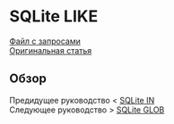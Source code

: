 # SQLite LIKE ######################

[Файл с запросами][querys]   
[Оригинальная статья][origin]

[querys]: ./querys.sql
[origin]: https://www.sqlitetutorial.net/sqlite-like/

## Обзор ##############################


Предидущее руководство < [SQLite IN][prev]  
Следующее руководство > [SQLite GLOB][next]

[prev]: ../07_In/translate.md
[next]: ../08_Glog/translate.md